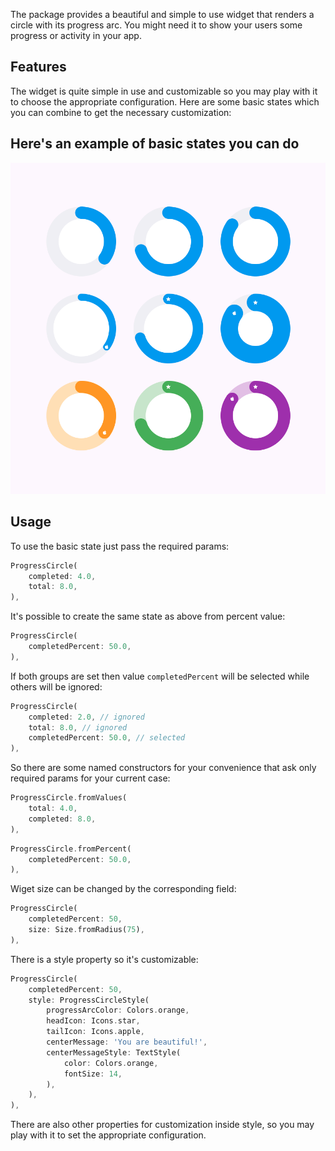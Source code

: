 The package provides a beautiful and simple to use widget that renders
a circle with its progress arc. You might need it to show your users 
some progress or activity in your app.

## Features

The widget is quite simple in use and customizable
so you may play with it to choose the appropriate configuration.
Here are some basic states which you can combine to get the necessary customization:

## Here's an example of basic states you can do
![UI Example](example.png)

## Usage

To use the basic state just pass the required params:

```dart
ProgressCircle(
    completed: 4.0,
    total: 8.0,
),
```

It's possible to create the same state as above from percent value:

```dart
ProgressCircle(
    completedPercent: 50.0,
),
```

If both groups are set
then value `completedPercent` will be selected
while others will be ignored:

```dart
ProgressCircle(
    completed: 2.0, // ignored
    total: 8.0, // ignored
    completedPercent: 50.0, // selected
),
```

So there are some named constructors for your convenience
that ask only required params for your current case:

```dart
ProgressCircle.fromValues(
    total: 4.0,
    completed: 8.0,
),
```

```dart
ProgressCircle.fromPercent(
    completedPercent: 50.0,
),
```

Wiget size can be changed by the corresponding field:

```dart
ProgressCircle(
    completedPercent: 50,
    size: Size.fromRadius(75),
),
```

There is a style property so it's customizable:

```dart
ProgressCircle(
    completedPercent: 50,
    style: ProgressCircleStyle(
        progressArcColor: Colors.orange,
        headIcon: Icons.star,
        tailIcon: Icons.apple,
        centerMessage: 'You are beautiful!',
        centerMessageStyle: TextStyle(
            color: Colors.orange,
            fontSize: 14,
        ),
    ),
),
```

There are also other properties for customization inside style,
so you may play with it to set the appropriate configuration.

